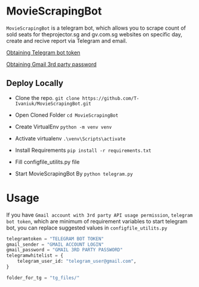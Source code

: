 # MovieScrapingBot

`MovieScrapingBot` is a telegram bot, which allows you to scrape count of sold seats for theprojector.sg and gv.com.sg websites on specific day, create and recive report via Telegram and email.


[Obtaining Telegram bot token]( https://core.telegram.org/bots#how-do-i-create-a-bot )

[Obtaining Gmail 3rd party password]( https://www.youtube.com/watch?v=IWxwWFTlTUQ )

## Deploy Locally

- Clone the repo. 
`git clone https://github.com/T-Ivaniuk/MovieScrapingBot.git`

- Open Cloned Folder
`cd MovieScrapingBot`

- Create VirtualEnv
`python -m venv venv`

- Activate virtualenv
`.\venv\Scripts\activate`

- Install Requirements
`pip install -r requirements.txt`

- Fill configfile_utilits.py file

- Start MovieScrapingBot By
`python telegram.py`


Usage
=======


If you have `Gmail account with 3rd party API usage permission`, `telegram bot token`, which are minimum of requirement variables to start telegram bot,
you can replace suggested values in `configfile_utilits.py`
```python
telegramtoken = "TELEGRAM BOT TOKEN"
gmail_sender = "GMAIL ACCOUNT LOGIN"
gmail_password = "GMAIL 3RD PARTY PASSWORD"
telegramwhitelist = {
    telegram_user_id: "telegram_user@gmail.com",
}

folder_for_tg = "tg_files/"
```

